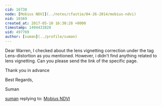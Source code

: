 ```yaml
---
cid: 16738
node: [Mobius NDVI](../notes/cfastie/04-26-2014/mobius-ndvi)
nid: 10369
created_at: 2017-05-10 16:30:28 +0000
timestamp: 1494433828
uid: 497769
author: [suman](../profile/suman)
---
```


Dear Warren, 
                     I checked about the lens vignetting correction under the tag Lens-distortion as you mentioned. However, i didn't find anything related to lens vignetting. Can you please send the link of the specific page.

Thank you in advance

Best Regards, 

Suman 

[suman](../profile/suman) replying to: [Mobius NDVI](../notes/cfastie/04-26-2014/mobius-ndvi)

